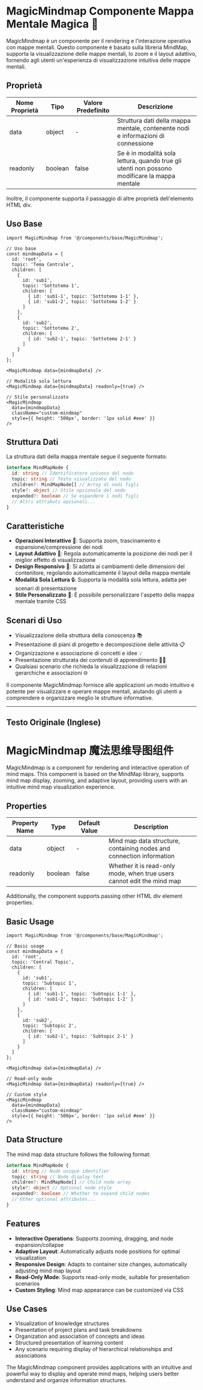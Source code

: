 # MagicMindmap Componente Mappa Mentale Magica 🧠

MagicMindmap è un componente per il rendering e l'interazione operativa con mappe mentali. Questo componente è basato sulla libreria MindMap, supporta la visualizzazione delle mappe mentali, lo zoom e il layout adattivo, fornendo agli utenti un'esperienza di visualizzazione intuitiva delle mappe mentali.

## Proprietà

| Nome Proprietà | Tipo    | Valore Predefinito | Descrizione                                      |
| -------------- | ------- | ------------------ | ------------------------------------------------ |
| data           | object  | -                  | Struttura dati della mappa mentale, contenente nodi e informazioni di connessione |
| readonly       | boolean | false              | Se è in modalità sola lettura, quando true gli utenti non possono modificare la mappa mentale |

Inoltre, il componente supporta il passaggio di altre proprietà dell'elemento HTML div.

## Uso Base

```tsx
import MagicMindmap from '@/components/base/MagicMindmap';

// Uso base
const mindmapData = {
  id: 'root',
  topic: 'Tema Centrale',
  children: [
    {
      id: 'sub1',
      topic: 'Sottotema 1',
      children: [
        { id: 'sub1-1', topic: 'Sottotema 1-1' },
        { id: 'sub1-2', topic: 'Sottotema 1-2' }
      ]
    },
    {
      id: 'sub2',
      topic: 'Sottotema 2',
      children: [
        { id: 'sub2-1', topic: 'Sottotema 2-1' }
      ]
    }
  ]
};

<MagicMindmap data={mindmapData} />

// Modalità sola lettura
<MagicMindmap data={mindmapData} readonly={true} />

// Stile personalizzato
<MagicMindmap
  data={mindmapData}
  className="custom-mindmap"
  style={{ height: '500px', border: '1px solid #eee' }}
/>
```

## Struttura Dati

La struttura dati della mappa mentale segue il seguente formato:

```typescript
interface MindMapNode {
  id: string // Identificatore univoco del nodo
  topic: string // Testo visualizzato del nodo
  children?: MindMapNode[] // Array di nodi figli
  style?: object // Stile opzionale del nodo
  expanded?: boolean // Se espandere i nodi figli
  // Altri attributi opzionali...
}
```

## Caratteristiche

-   **Operazioni Interattive** 🔄: Supporta zoom, trascinamento e espansione/compressione dei nodi
-   **Layout Adattivo** 📐: Regola automaticamente la posizione dei nodi per il miglior effetto di visualizzazione
-   **Design Responsivo** 📱: Si adatta ai cambiamenti delle dimensioni del contenitore, regolando automaticamente il layout della mappa mentale
-   **Modalità Sola Lettura** 🔒: Supporta la modalità sola lettura, adatta per scenari di presentazione
-   **Stile Personalizzato** 🎨: È possibile personalizzare l'aspetto della mappa mentale tramite CSS

## Scenari di Uso

-   Visualizzazione della struttura della conoscenza 📚
-   Presentazione di piani di progetto e decomposizione delle attività 📋
-   Organizzazione e associazione di concetti e idee 💡
-   Presentazione strutturata dei contenuti di apprendimento 🧑‍🎓
-   Qualsiasi scenario che richieda la visualizzazione di relazioni gerarchiche e associazioni 🌐

Il componente MagicMindmap fornisce alle applicazioni un modo intuitivo e potente per visualizzare e operare mappe mentali, aiutando gli utenti a comprendere e organizzare meglio le strutture informative.

---

## Testo Originale (Inglese)

# MagicMindmap 魔法思维导图组件

MagicMindmap is a component for rendering and interactive operation of mind maps. This component is based on the MindMap library, supports mind map display, zooming, and adaptive layout, providing users with an intuitive mind map visualization experience.

## Properties

| Property Name | Type    | Default Value | Description                                      |
| ------------- | ------- | ------------- | ------------------------------------------------ |
| data          | object  | -             | Mind map data structure, containing nodes and connection information |
| readonly      | boolean | false         | Whether it is read-only mode, when true users cannot edit the mind map |

Additionally, the component supports passing other HTML div element properties.

## Basic Usage

```tsx
import MagicMindmap from '@/components/base/MagicMindmap';

// Basic usage
const mindmapData = {
  id: 'root',
  topic: 'Central Topic',
  children: [
    {
      id: 'sub1',
      topic: 'Subtopic 1',
      children: [
        { id: 'sub1-1', topic: 'Subtopic 1-1' },
        { id: 'sub1-2', topic: 'Subtopic 1-2' }
      ]
    },
    {
      id: 'sub2',
      topic: 'Subtopic 2',
      children: [
        { id: 'sub2-1', topic: 'Subtopic 2-1' }
      ]
    }
  ]
};

<MagicMindmap data={mindmapData} />

// Read-only mode
<MagicMindmap data={mindmapData} readonly={true} />

// Custom style
<MagicMindmap
  data={mindmapData}
  className="custom-mindmap"
  style={{ height: '500px', border: '1px solid #eee' }}
/>
```

## Data Structure

The mind map data structure follows the following format:

```typescript
interface MindMapNode {
  id: string // Node unique identifier
  topic: string // Node display text
  children?: MindMapNode[] // Child node array
  style?: object // Optional node style
  expanded?: boolean // Whether to expand child nodes
  // Other optional attributes...
}
```

## Features

-   **Interactive Operations**: Supports zooming, dragging, and node expansion/collapse
-   **Adaptive Layout**: Automatically adjusts node positions for optimal visualization
-   **Responsive Design**: Adapts to container size changes, automatically adjusting mind map layout
-   **Read-Only Mode**: Supports read-only mode, suitable for presentation scenarios
-   **Custom Styling**: Mind map appearance can be customized via CSS

## Use Cases

-   Visualization of knowledge structures
-   Presentation of project plans and task breakdowns
-   Organization and association of concepts and ideas
-   Structured presentation of learning content
-   Any scenario requiring display of hierarchical relationships and associations

The MagicMindmap component provides applications with an intuitive and powerful way to display and operate mind maps, helping users better understand and organize information structures.

